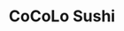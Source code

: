 ---
layout: place
title: "CoCoLo Sushi"
permalink: /delaware/bethany-beach/cocolo-sushi.html
stateAbbr: DE
stateName: Delaware
cityName: Bethany Beach
seo:
  name: "CoCoLo Sushi"
  type: Restaurant
  links: http://cocolosushi.com/
description: "Looking for sushi in Bethany Beach, Delaware? Check out CoCoLo Sushi for a delightful Japanese dining experience. Enjoy a variety of sushi and other dishes i..."
place_id: ChIJ11NJLQzOuIkRtfkdehrlVaU
photos:
  - name: >-
      places/ChIJ11NJLQzOuIkRtfkdehrlVaU/photos/AeeoHcI9C4tdniyb_ZerDNDrXf__zrbPd5UVzLxqGtNYuKsadEgzxSekAxMRWZbXMiccF4eO4uA-4_P9qC5k_1KHKrUW4v5UFoe0tZGRRXRzOVPSv3nZKvskjbKWPYUYpWCgh0VIDhvTWwh0eOnCGyrZTrqx3PSDmVa4efvHGzoEbODBSrGIGCtBcFt2b0Z13lkzyBJFwHV0aC-BJrAisyt4CGytL0xBM7FUYtqA8HeCgatjhlbafIzmfrW53yeUsTOeM4Qh-NfPC9qgqsVJyjZUHue8FvHinOh11ygwSbzcQjH5x1s4N3KMiPjfGwi1jGNUKbEBpc8Tkh-zUrlX7t3TToD37_iAVgOU9Bf5VI-4Xe4d7QAXjnslg01OXXgud9h84yNJZcdT3PPPRr9O3NAaMPCzMP7ZS6ulbHsPM19Bno86wyko
    widthPx: 1583
    heightPx: 1571
    authorAttributions:
      - displayName: Christine Lorraine Morgan
        uri: https://maps.google.com/maps/contrib/101950557113908375418
        photoUri: >-
          https://lh3.googleusercontent.com/a-/ALV-UjW0twpiWqRlmL5PAuB-q9FtNk4a8HK7O11y2VEtnflBa6zdY_mc8Q=s100-p-k-no-mo
    flagContentUri: >-
      https://www.google.com/local/imagery/report/?cb_client=maps_api_places.places_api&image_key=!1e10!2sCIHM0ogKEICAgIDEp77wiQE&hl=en-US
    googleMapsUri: >-
      https://www.google.com/maps/place//data=!3m4!1e2!3m2!1sCIHM0ogKEICAgIDEp77wiQE!2e10!4m2!3m1!1s0x89b8ce0c2d4953d7:0xa555e51a7a1df9b5
  - name: >-
      places/ChIJ11NJLQzOuIkRtfkdehrlVaU/photos/AeeoHcJVfg3-MsYFLoXfxZlfNOudDzqugVi0RAxuoUtK1xFWgYfT4eMKzOM_I2lLbkjYCF2xw6IQHpk0MGCCejMd8JGiUR4lZXvRFH1tJcjNDA92-WWDCpySgIw4jzQ1ZcKtg4f0D4Xa6ytQuXJMAuVLiXbMHJmpcQ9tCWAkk8OKgvyzsnJiUBF-pOIKw_17Q4zuIty2G-ClCTQ-Jv1ieP2pfKxGaDRFZjk50BRX7cMBeuWXBtcTlGY1_J8-E2NPXCfVlQx7z1W87263WLJaBEoMiI5dzoaqADo4tuXWeew3r5tjKw
    widthPx: 2003
    heightPx: 2671
    authorAttributions:
      - displayName: CoCoLo Sushi
        uri: https://maps.google.com/maps/contrib/107176601936782235034
        photoUri: >-
          https://lh3.googleusercontent.com/a/ACg8ocLfRU1jgZ3GhB5wsVg9A1v_YUpVaUM0pxNrFRXNBvCieuEd5A=s100-p-k-no-mo
    flagContentUri: >-
      https://www.google.com/local/imagery/report/?cb_client=maps_api_places.places_api&image_key=!1e10!2sAF1QipMENc1_88mwozIMiRhlzebHGH51NavcuuXifjIF&hl=en-US
    googleMapsUri: >-
      https://www.google.com/maps/place//data=!3m4!1e2!3m2!1sAF1QipMENc1_88mwozIMiRhlzebHGH51NavcuuXifjIF!2e10!4m2!3m1!1s0x89b8ce0c2d4953d7:0xa555e51a7a1df9b5
  - name: >-
      places/ChIJ11NJLQzOuIkRtfkdehrlVaU/photos/AeeoHcIPOqUJnmALU84ieWdtsSCkQ5vcRJi_Kpm25CYaEraOeb2_JhE2_jVydwQJlma1p07e8q07yGOo7v6EYscVxHWqhvyfj6EuhMiJUpbGzPbYzNXkej5_sPbY7Z458pAI0Sps7hALG2-5I0Ke5xg0ZGE1kkNKALMCEtdtkcyeCVXyN4ZZXtzmvCzMeiZrAS3j9qKZTL4grUoqRV4Cco8U1WdVBqdFcueN0alisbAVh_QFqE803XA9nwHPftsW1mW_rfd09hjlGtjhkYTqH4G5eUmJaGmZk0r1WZ0e_ViwXfFJNrro2n5-glNXn8AS17nW3oC8nQAObjTS6FTn3myGu1ioMfdtumb0mRg20OHB7iZxTB_ZXP90zkfTQrjJ7Rw6Lzcve2S4YnLS-yo2PkuKZ9cVBPiCwhMo1m3oSPLnbVjShg
    widthPx: 3024
    heightPx: 4032
    authorAttributions:
      - displayName: Don DiGiovanni
        uri: https://maps.google.com/maps/contrib/114553396313888868151
        photoUri: >-
          https://lh3.googleusercontent.com/a/ACg8ocJ4lpXYl-xn69omU8CEl4JB0K1vKgKadnsoLa5MZtdGhvol=s100-p-k-no-mo
    flagContentUri: >-
      https://www.google.com/local/imagery/report/?cb_client=maps_api_places.places_api&image_key=!1e10!2sCIHM0ogKEICAgICb6pWVFg&hl=en-US
    googleMapsUri: >-
      https://www.google.com/maps/place//data=!3m4!1e2!3m2!1sCIHM0ogKEICAgICb6pWVFg!2e10!4m2!3m1!1s0x89b8ce0c2d4953d7:0xa555e51a7a1df9b5
  - name: >-
      places/ChIJ11NJLQzOuIkRtfkdehrlVaU/photos/AeeoHcJhCssJM3x_pH9TEmjFgJ_NX0P5LB6RY3VmxbFMG5L7P5rugwJEZMv30NYGM9-Xez0ONXxr7P-NYyoEi9qgx7_2R3s2zmLxpKecYFCyjMbRyyofc61BYoqsrteLDkk0F7sxKaRJ6l38apsLGiUbhaNTVwEky2C7ivGaWK8ycRzCyiwNpqT9Ll85bxPIFD0xHqOQSK7mkIOQnSCeTZmGJIksLzBcFa7Ii-7yRcW555lsmpoQeBZo6xIPDc0VrJj6xyVJbW_tZqBM7EY04PeHDyp1ox_O9tx7MsZslWHNWQEGf39WaYMkpLnefWxGMCOb2gPwWfASV2d9_E4MmkqvDTKrw-4HLT3ayVuk5-4Z_EH8Zs3JaeoZnrd2IySOqL04pxN0t6SWZS9BSLlgM83uxyk3M-bl-OekgmXAeoV0sKdpF6hS
    widthPx: 4032
    heightPx: 3024
    authorAttributions:
      - displayName: Rita Tortorelli
        uri: https://maps.google.com/maps/contrib/101328659508635982307
        photoUri: >-
          https://lh3.googleusercontent.com/a-/ALV-UjXFcefp6V44KWHIGjamcdVbIfDnSvObASCCgcEjL3UC2Py-y0AFQg=s100-p-k-no-mo
    flagContentUri: >-
      https://www.google.com/local/imagery/report/?cb_client=maps_api_places.places_api&image_key=!1e10!2sCIHM0ogKEICAgIC-r9OsmQE&hl=en-US
    googleMapsUri: >-
      https://www.google.com/maps/place//data=!3m4!1e2!3m2!1sCIHM0ogKEICAgIC-r9OsmQE!2e10!4m2!3m1!1s0x89b8ce0c2d4953d7:0xa555e51a7a1df9b5
  - name: >-
      places/ChIJ11NJLQzOuIkRtfkdehrlVaU/photos/AeeoHcIHKdBcoUC6tolMk92uqOKuPob_07K_m8XnBKrRTL48NYUdfwTOZ48MtDgzRQMkjnk0R6CA3dMal1X4h-fUibvw6l_2EyE7nKOj6VpYPzdKMia5JlN7RZTf5zteijUe13lKEs_aWN0YxdFntks8qvWpy_17EoZ_aKsYqeiUOK1ODgr7fAWPsp0fBClWkwSxPfvTOrcqFOSsBWmWoRjBS6SWRX4zsW3ZbBwAX-nlp1z8RDR8ZMucdGsiMd64jF77Sjqk-sjbutSoWSvi5Xz2MHP01AMAz8u3JLp7UA-YaKlA1Z3G3EWn7nPgSX_fSVO4DAlBXxmxtKSKnDQLl2bb8m3uV6-pjAi3O9NNvUuCGPL59sstRLHxQvoiINvdXh7Mj-Xp6pYpQJef_Ac4fi_fe7UFnJZvQHp79A50oQNd4rn09w
    widthPx: 3000
    heightPx: 4000
    authorAttributions:
      - displayName: P K
        uri: https://maps.google.com/maps/contrib/111813484036434572938
        photoUri: >-
          https://lh3.googleusercontent.com/a/ACg8ocLUsEpfJjtECrZHObvbyp4s_P8znUucdY9u06s1LEZeShAMCQ=s100-p-k-no-mo
    flagContentUri: >-
      https://www.google.com/local/imagery/report/?cb_client=maps_api_places.places_api&image_key=!1e10!2sCIHM0ogKEICAgICxlvvtQQ&hl=en-US
    googleMapsUri: >-
      https://www.google.com/maps/place//data=!3m4!1e2!3m2!1sCIHM0ogKEICAgICxlvvtQQ!2e10!4m2!3m1!1s0x89b8ce0c2d4953d7:0xa555e51a7a1df9b5
  - name: >-
      places/ChIJ11NJLQzOuIkRtfkdehrlVaU/photos/AeeoHcLd-jkyKr3WZ8yOYQ3xjpECzwQGrYlj9larm-ILK70lK2l5fqJT7mRhu3cufGQFcZ6zHpQBhKex6wJ4xe4uJau23XvJctvVwsUNZfHp7ecx-WqyPVjI4mGUVJ_K9Vua0uMftnkeogR7d6rRF-fojDk1FI0b7_VbdJixvU18EvX2G2cswh6B8IMBliqrq_lknyzICNkyFVyQEAQUh_ujd8Y13iJr3N6xtKa1x4jg6ly9VSJcPe5rCNNMxu6TOAQqhXDSttWgNHEDcKIJ3zxQ3vXWU6TLf5UbvrJrezDjYZPQt4iiTPh3gz06J9jXoBYXsZ7bKQs2ea7rswibAcFhapJspFTgLP4yx4uCpM67JTuI7OgcPdGZvFjf1fkZtE6_XwGhS8J0qvjWDIDFuy3lHo9UHZIDWnBWvWPSpE-bRMT9dw
    widthPx: 4032
    heightPx: 3024
    authorAttributions:
      - displayName: Emily Waters
        uri: https://maps.google.com/maps/contrib/101756652791617747613
        photoUri: >-
          https://lh3.googleusercontent.com/a-/ALV-UjUb2K_zNaNzP6Peg8ap7E7n46E0kgToGzzF6hqKZM7cD-CB2Iwz=s100-p-k-no-mo
    flagContentUri: >-
      https://www.google.com/local/imagery/report/?cb_client=maps_api_places.places_api&image_key=!1e10!2sCIHM0ogKEICAgIDkocmBVg&hl=en-US
    googleMapsUri: >-
      https://www.google.com/maps/place//data=!3m4!1e2!3m2!1sCIHM0ogKEICAgIDkocmBVg!2e10!4m2!3m1!1s0x89b8ce0c2d4953d7:0xa555e51a7a1df9b5
  - name: >-
      places/ChIJ11NJLQzOuIkRtfkdehrlVaU/photos/AeeoHcKnu7x0HxnqIHMfOMVQP1vfbxd3oLU02-UkwDYC14Rgz0lEtHTPxI_vnn0aWGw_q-qFayetDN1xZuoD822322O5GQTF1BnnlVE-nA6WSq-grn5WI_uqHR1JNkQCOm8B_prhblJdeXc-4FPMklLCwkEwZd63kot9SlLDc64mDysXuUI2SVgXgQNA1b7rHKmnnFeCQWUJiE5s3tYeTFv-XFL-PgUy00CzVgZXFqYU8TcPjZhpUpAqfXrue8bYa-sjlvv3FUp5Jp9GMkjyrbMcKUoxtz5ZAJfdKmDr9mFRAYvsjvWBMVuyQY7lWiqzOFaULmf1YDsQIoK9dSqwRvgS9EeRcVa_D0QS_rrG2LPIza7qUqcfTX0B2z_y8HKLk1bzo7PE_fDMDYT_Vp9HrgjjQ6fRySAVBWEVNP_5T-PjO5DYmA
    widthPx: 4032
    heightPx: 3024
    authorAttributions:
      - displayName: Rita Tortorelli
        uri: https://maps.google.com/maps/contrib/101328659508635982307
        photoUri: >-
          https://lh3.googleusercontent.com/a-/ALV-UjXFcefp6V44KWHIGjamcdVbIfDnSvObASCCgcEjL3UC2Py-y0AFQg=s100-p-k-no-mo
    flagContentUri: >-
      https://www.google.com/local/imagery/report/?cb_client=maps_api_places.places_api&image_key=!1e10!2sCIHM0ogKEICAgID2m9CSeA&hl=en-US
    googleMapsUri: >-
      https://www.google.com/maps/place//data=!3m4!1e2!3m2!1sCIHM0ogKEICAgID2m9CSeA!2e10!4m2!3m1!1s0x89b8ce0c2d4953d7:0xa555e51a7a1df9b5
  - name: >-
      places/ChIJ11NJLQzOuIkRtfkdehrlVaU/photos/AeeoHcJv9MRIf_BiVNw0occ2K2InPLrLmME59xCDYGBsELT9gBRrbShUYf_EJfMUsbaIBYmUfuTqZS37fW2rwh2LB4Yt_uQqJNLGbABIJwlg6AF5WHyIjtOtqDRxcz77ux8X3r_Fl-QGH96ZP1J4jGeg4GMnbSlOQ4tfiu4n8kfB4QVMNnYyUOdC6SZtUOuR2R3KHuwa7VQEtmO8oP5VCRIzghUcPiLRH_1kry0NQBU5dtpf2SpHVC_aY9EHmgbwIC-W2WzoMta5gdE-8Qe6gVXAD2ShBhGTHVYI-IAc-98ppNd40f1qYxoCE9VB-qipXM2CvOUe19ni5bVpXVONUelz2YmePK7AOzJRvKB2m1fhNYNRRV38YWCQQsfbEWNJ2Pz47KFOsaeRLrWtKVz4-pVKLg_pDyulHI_-H5EvToUTD1pZtYEo
    widthPx: 1080
    heightPx: 1291
    authorAttributions:
      - displayName: Larry Marhefka
        uri: https://maps.google.com/maps/contrib/103295946103406307139
        photoUri: >-
          https://lh3.googleusercontent.com/a-/ALV-UjW-S7kNCRrIOhHQlxnJcqzqZYvp9fvwv6Z70xO9PKQE7LjebY_J2Q=s100-p-k-no-mo
    flagContentUri: >-
      https://www.google.com/local/imagery/report/?cb_client=maps_api_places.places_api&image_key=!1e10!2sCIHM0ogKEICAgIC3-JG03wE&hl=en-US
    googleMapsUri: >-
      https://www.google.com/maps/place//data=!3m4!1e2!3m2!1sCIHM0ogKEICAgIC3-JG03wE!2e10!4m2!3m1!1s0x89b8ce0c2d4953d7:0xa555e51a7a1df9b5
  - name: >-
      places/ChIJ11NJLQzOuIkRtfkdehrlVaU/photos/AeeoHcJxmKldp-WOYpvhOBIc-pRq00gwHNhprLdzLL78mYrwRPq44bSgM6lfeNDyx_P3iM2vUeAMFW9Pfl0RvONxaqVp4rcZC2kldAEsqK6YVEZnDUTOucdiNmLmWqz2z1VfBkqDmpZCMhogMoYD7qQ1S4hUT07mEwpsl5EvIWwty1NaHS6j1sO5_0WzUvfIxm8i0syEjzfn2h7x17l59rhbr6O-gVgMarch4aGoAI0g3NEgI1FQyNZNnDXD4yZTXa3-Rk1vfJrSISqHhi45-UR-MVLKC3ZhaKvhcVHMA6BAow9IL4B4fCoqAonGX-igjpZxuNPwkHKGaXxyXPWdnN0nT1ZSDJg1Svsgzrkl7_tSk5S5mX-Jgia_zG6DmtppzGEI8uHdNOM0RNOhhWrIRI512CoQEfGU6YQ0c7grhADfKDEEDxXj
    widthPx: 1920
    heightPx: 1080
    authorAttributions:
      - displayName: Daisy Hora (My Helping Hands LLC)
        uri: https://maps.google.com/maps/contrib/117256949184456511397
        photoUri: >-
          https://lh3.googleusercontent.com/a-/ALV-UjUN1hOay51NV9vLKrocYz8OoTZ6S0sntnnt_BVp1HliEc2If0D_Vg=s100-p-k-no-mo
    flagContentUri: >-
      https://www.google.com/local/imagery/report/?cb_client=maps_api_places.places_api&image_key=!1e10!2sCIHM0ogKEICAgIDkyIWE-QE&hl=en-US
    googleMapsUri: >-
      https://www.google.com/maps/place//data=!3m4!1e2!3m2!1sCIHM0ogKEICAgIDkyIWE-QE!2e10!4m2!3m1!1s0x89b8ce0c2d4953d7:0xa555e51a7a1df9b5
  - name: >-
      places/ChIJ11NJLQzOuIkRtfkdehrlVaU/photos/AeeoHcLKEYFz5eFryAtQI9S0tAWAOBf5tiYyvqQr1hj12fUot0L7TIth3b23RnsjECLnysadHlybE_94gxLpNovIMKwuFVMtEEG3NsOZVvgvNK8_0WSD_EzRq_yjPftEvok5yi0gkbunTDQ6m9lkPKPYA95i8W77Aocc8r470I9NQdGC1LxuDMpZY-4xSKdBA4TMJWREOTBEbjyaeYdMjaGD6pEeh7yOsmh2UMDbfYDAwT0H8RHOetNTHhFjUQ7EQe6geVkmUJ_pAh4u3VmpxRmPjZWWU3hhkT72kQtMH_Jk7FhUYWXWoOe-bPfsF-IM7LX3bbPRXBJvWdYxI0vSIIXJ0Y4u94eIZ4LgE8KWrJPLp0wFaL2OtlLVYo5koYmSrLHXB3gXLBJ0afDxd5n05FC5dJM43xKoQk2dmP5dThGqpgHg9AVK
    widthPx: 3024
    heightPx: 4032
    authorAttributions:
      - displayName: Christina Chastain
        uri: https://maps.google.com/maps/contrib/109599126959984791372
        photoUri: >-
          https://lh3.googleusercontent.com/a-/ALV-UjUNBIFPRkYycOJzHr5X8gTpryqqCDT-dIKv3Dr_9fMpzjRoZSWiyA=s100-p-k-no-mo
    flagContentUri: >-
      https://www.google.com/local/imagery/report/?cb_client=maps_api_places.places_api&image_key=!1e10!2sCIHM0ogKEICAgICcpu7L0AE&hl=en-US
    googleMapsUri: >-
      https://www.google.com/maps/place//data=!3m4!1e2!3m2!1sCIHM0ogKEICAgICcpu7L0AE!2e10!4m2!3m1!1s0x89b8ce0c2d4953d7:0xa555e51a7a1df9b5
address: 776 Garfield Pkwy, Bethany Beach, DE 19930, USA
street: 776 Garfield Pkwy
city: Bethany Beach
state: DE
zip: '19930'
country: USA
neighborhood: null
latitude: '38.540023'
longitude: '-75.071082'
accessibility_options:
  wheelchairAccessibleParking: true
  wheelchairAccessibleEntrance: true
business_status: OPERATIONAL
name: CoCoLo Sushi
google_maps_links:
  directionsUri: >-
    https://www.google.com/maps/dir//''/data=!4m7!4m6!1m1!4e2!1m2!1m1!1s0x89b8ce0c2d4953d7:0xa555e51a7a1df9b5!3e0
  placeUri: https://maps.google.com/?cid=11913680291159210421
  writeAReviewUri: >-
    https://www.google.com/maps/place//data=!4m3!3m2!1s0x89b8ce0c2d4953d7:0xa555e51a7a1df9b5!12e1
  reviewsUri: >-
    https://www.google.com/maps/place//data=!4m4!3m3!1s0x89b8ce0c2d4953d7:0xa555e51a7a1df9b5!9m1!1b1
  photosUri: >-
    https://www.google.com/maps/place//data=!4m3!3m2!1s0x89b8ce0c2d4953d7:0xa555e51a7a1df9b5!10e5
primary_type: Sushi Restaurant
opening_hours:
  regular: null
  current: null
secondary_opening_hours:
  regular:
    weekdayDescriptions: null
    type: null
  current:
    weekdayDescriptions: null
    type: null
phone: (302) 829-8784
price_level: PRICE_LEVEL_MODERATE
price_range: null
rating: '4.5'
rating_count: 267
website: http://cocolosushi.com/
reviews:
  - name: >-
      places/ChIJ11NJLQzOuIkRtfkdehrlVaU/reviews/ChZDSUhNMG9nS0VJQ0FnSUMzME5pbk5REAE
    relativePublishTimeDescription: 5 months ago
    rating: 5
    text:
      text: >-
        Jennifer, our server, was very knowledgeable and helpful as it was our
        first time there. The atmosphere was comfortable and relaxed. The food
        was super fresh, and the flavors were on point. Topped it all off with a
        great dessert.   Unfortunately, they have no espresso.
      languageCode: en
    originalText:
      text: >-
        Jennifer, our server, was very knowledgeable and helpful as it was our
        first time there. The atmosphere was comfortable and relaxed. The food
        was super fresh, and the flavors were on point. Topped it all off with a
        great dessert.   Unfortunately, they have no espresso.
      languageCode: en
    authorAttribution:
      displayName: Larry Marhefka
      uri: https://www.google.com/maps/contrib/103295946103406307139/reviews
      photoUri: >-
        https://lh3.googleusercontent.com/a-/ALV-UjW-S7kNCRrIOhHQlxnJcqzqZYvp9fvwv6Z70xO9PKQE7LjebY_J2Q=s128-c0x00000000-cc-rp-mo-ba4
    publishTime: '2024-11-02T18:29:29.104198Z'
    flagContentUri: >-
      https://www.google.com/local/review/rap/report?postId=ChZDSUhNMG9nS0VJQ0FnSUMzME5pbk5REAE&d=17924085&t=1
    googleMapsUri: >-
      https://www.google.com/maps/reviews/data=!4m6!14m5!1m4!2m3!1sChZDSUhNMG9nS0VJQ0FnSUMzME5pbk5REAE!2m1!1s0x89b8ce0c2d4953d7:0xa555e51a7a1df9b5
  - name: >-
      places/ChIJ11NJLQzOuIkRtfkdehrlVaU/reviews/ChdDSUhNMG9nS0VJQ0FnTUR3MmNxWmtnRRAB
    relativePublishTimeDescription: 2 weeks ago
    rating: 3
    text:
      text: >-
        I was greeted but then had to wait 10-15  minutes to be sat. It’s off
        season now and there are maybe ONLY 5 (2) top tables in the restaurant
        currently eating. I then waited 30 more minutes for my order of sushi
        rolls while other people whom were sat after me already had been served
        their meals. To say, I’m frustrated and disappointed is an
        understatement. I will admit the sushi was exceptional but the service &
        communication was lacking!!
      languageCode: en
    originalText:
      text: >-
        I was greeted but then had to wait 10-15  minutes to be sat. It’s off
        season now and there are maybe ONLY 5 (2) top tables in the restaurant
        currently eating. I then waited 30 more minutes for my order of sushi
        rolls while other people whom were sat after me already had been served
        their meals. To say, I’m frustrated and disappointed is an
        understatement. I will admit the sushi was exceptional but the service &
        communication was lacking!!
      languageCode: en
    authorAttribution:
      displayName: Christy Williams
      uri: https://www.google.com/maps/contrib/114080504570519164362/reviews
      photoUri: >-
        https://lh3.googleusercontent.com/a-/ALV-UjWILgLK9ClG3o1VWYdSHE7wiFWqGEk8TG_0-wlrW7TLP4nC4DT-OA=s128-c0x00000000-cc-rp-mo
    publishTime: '2025-03-26T22:59:14.857881Z'
    flagContentUri: >-
      https://www.google.com/local/review/rap/report?postId=ChdDSUhNMG9nS0VJQ0FnTUR3MmNxWmtnRRAB&d=17924085&t=1
    googleMapsUri: >-
      https://www.google.com/maps/reviews/data=!4m6!14m5!1m4!2m3!1sChdDSUhNMG9nS0VJQ0FnTUR3MmNxWmtnRRAB!2m1!1s0x89b8ce0c2d4953d7:0xa555e51a7a1df9b5
  - name: >-
      places/ChIJ11NJLQzOuIkRtfkdehrlVaU/reviews/ChdDSUhNMG9nS0VJQ0FnSUNiNnBXVnBnRRAB
    relativePublishTimeDescription: 8 months ago
    rating: 5
    text:
      text: >-
        Absolutely loved this place!  Went in last minute to try it out. The
        food was excellent!!  Can’t wait to go back. If you are in Bethany and
        like Sushi it is a must try!
      languageCode: en
    originalText:
      text: >-
        Absolutely loved this place!  Went in last minute to try it out. The
        food was excellent!!  Can’t wait to go back. If you are in Bethany and
        like Sushi it is a must try!
      languageCode: en
    authorAttribution:
      displayName: Don DiGiovanni
      uri: https://www.google.com/maps/contrib/114553396313888868151/reviews
      photoUri: >-
        https://lh3.googleusercontent.com/a/ACg8ocJ4lpXYl-xn69omU8CEl4JB0K1vKgKadnsoLa5MZtdGhvol=s128-c0x00000000-cc-rp-mo
    publishTime: '2024-07-25T22:24:10.516089Z'
    flagContentUri: >-
      https://www.google.com/local/review/rap/report?postId=ChdDSUhNMG9nS0VJQ0FnSUNiNnBXVnBnRRAB&d=17924085&t=1
    googleMapsUri: >-
      https://www.google.com/maps/reviews/data=!4m6!14m5!1m4!2m3!1sChdDSUhNMG9nS0VJQ0FnSUNiNnBXVnBnRRAB!2m1!1s0x89b8ce0c2d4953d7:0xa555e51a7a1df9b5
  - name: >-
      places/ChIJ11NJLQzOuIkRtfkdehrlVaU/reviews/ChZDSUhNMG9nS0VJQ0FnTURRdWNHN1N3EAE
    relativePublishTimeDescription: a month ago
    rating: 5
    text:
      text: >-
        Truly the best sushi… truly. Not even in the area but in general. Don’t
        listen to the bad reviews, coming from people who review CVS lol. I do
        wish, however, they’d come up with a system to better accommodate take
        out, and that they’d be open on Sundays 😩.
      languageCode: en
    originalText:
      text: >-
        Truly the best sushi… truly. Not even in the area but in general. Don’t
        listen to the bad reviews, coming from people who review CVS lol. I do
        wish, however, they’d come up with a system to better accommodate take
        out, and that they’d be open on Sundays 😩.
      languageCode: en
    authorAttribution:
      displayName: Ray
      uri: https://www.google.com/maps/contrib/112872952828196303269/reviews
      photoUri: >-
        https://lh3.googleusercontent.com/a/ACg8ocLYgi2Rd1bIf_P-k3bqP4wTQIDjJakAx39WnWKJlAZQxu5_2_I=s128-c0x00000000-cc-rp-mo
    publishTime: '2025-03-12T07:49:10.113789Z'
    flagContentUri: >-
      https://www.google.com/local/review/rap/report?postId=ChZDSUhNMG9nS0VJQ0FnTURRdWNHN1N3EAE&d=17924085&t=1
    googleMapsUri: >-
      https://www.google.com/maps/reviews/data=!4m6!14m5!1m4!2m3!1sChZDSUhNMG9nS0VJQ0FnTURRdWNHN1N3EAE!2m1!1s0x89b8ce0c2d4953d7:0xa555e51a7a1df9b5
  - name: >-
      places/ChIJ11NJLQzOuIkRtfkdehrlVaU/reviews/ChZDSUhNMG9nS0VJQ0FnTURBXzVHdFVBEAE
    relativePublishTimeDescription: 3 weeks ago
    rating: 5
    text:
      text: The best sushi 🍣  in the the area.  We go there all the time.
      languageCode: en
    originalText:
      text: The best sushi 🍣  in the the area.  We go there all the time.
      languageCode: en
    authorAttribution:
      displayName: Steve Berg
      uri: https://www.google.com/maps/contrib/101701759282737905420/reviews
      photoUri: >-
        https://lh3.googleusercontent.com/a/ACg8ocKD0ADv9hrrPV3KdygpMu0f5pEYCu46MNnh0igu6pX48pBxtw=s128-c0x00000000-cc-rp-mo-ba5
    publishTime: '2025-03-21T23:57:40.240019Z'
    flagContentUri: >-
      https://www.google.com/local/review/rap/report?postId=ChZDSUhNMG9nS0VJQ0FnTURBXzVHdFVBEAE&d=17924085&t=1
    googleMapsUri: >-
      https://www.google.com/maps/reviews/data=!4m6!14m5!1m4!2m3!1sChZDSUhNMG9nS0VJQ0FnTURBXzVHdFVBEAE!2m1!1s0x89b8ce0c2d4953d7:0xa555e51a7a1df9b5
parking_options:
  freeParkingLot: true
  freeStreetParking: true
payment_options:
  acceptsCreditCards: true
  acceptsDebitCards: true
  acceptsCashOnly: false
  acceptsNfc: false
allow_dogs: null
curbside_pickup: false
delivery: false
dine_in: true
good_for_children: null
good_for_groups: null
good_for_sports: false
live_music: false
menu_for_children: false
outdoor_seating: false
reservable: true
restroom: true
serves_beer: true
serves_breakfast: false
serves_brunch: false
serves_cocktails: true
serves_coffee: null
serves_dinner: true
serves_dessert: true
serves_lunch: null
serves_vegetarian_food: null
serves_wine: true
takeout: true
summary: null

---